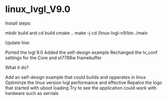 # linux_lvgl_V9.0

Install steps:

 mkdir build and cd build
 cmake ..
 make -j
 cd /linux-lvgl-v9/bin
 ./main



Update line:

 Ported the lvgl 9.0 
 Added the self-design example
 Rechanged the lv_conf settings for the Core and st7789w framebuffer

What it do?

 Add an self-design example that could builds and opperates in linux
 Optiminze the linux version lvgl performance and effective
 Repalce the logo that started with uboot loading
 Try to see the application could work with hardware such as serrials 

